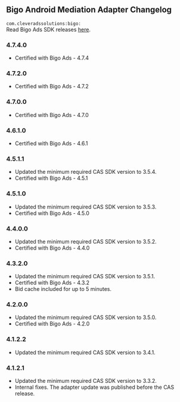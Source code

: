 ## Bigo Android Mediation Adapter Changelog
`com.cleveradssolutions:bigo:`  
Read Bigo Ads SDK releases [here](https://www.bigossp.com/guide/sdk/android/version).

### 4.7.4.0
- Certified with Bigo Ads - 4.7.4

### 4.7.2.0
- Certified with Bigo Ads - 4.7.2

### 4.7.0.0
- Certified with Bigo Ads - 4.7.0

### 4.6.1.0
- Certified with Bigo Ads - 4.6.1

### 4.5.1.1
- Updated the minimum required CAS SDK version to 3.5.4.
- Certified with Bigo Ads - 4.5.1

### 4.5.1.0
- Updated the minimum required CAS SDK version to 3.5.3.
- Certified with Bigo Ads - 4.5.0

### 4.4.0.0
- Updated the minimum required CAS SDK version to 3.5.2.
- Certified with Bigo Ads - 4.4.0

### 4.3.2.0
- Updated the minimum required CAS SDK version to 3.5.1.
- Certified with Bigo Ads - 4.3.2
- Bid cache included for up to 5 minutes.

### 4.2.0.0
- Updated the minimum required CAS SDK version to 3.5.0.
- Certified with Bigo Ads - 4.2.0

### 4.1.2.2
- Updated the minimum required CAS SDK version to 3.4.1.

### 4.1.2.1
- Updated the minimum required CAS SDK version to 3.3.2.
- Internal fixes. The adapter update was published before the CAS release.